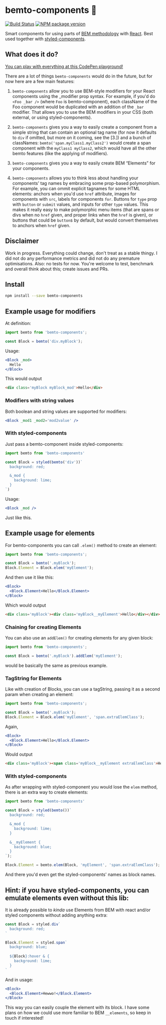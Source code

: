 # bemto-components 🍱

[![Build Status][build]][build-link] [![NPM package version][version]][version-link]

[build]: https://travis-ci.org/kizu/bemto-components.svg?branch=master
[build-link]: https://travis-ci.org/kizu/bemto-components
[version]: https://img.shields.io/npm/v/bemto-components.svg
[version-link]: https://www.npmjs.com/package/bemto-components

Smart components for using parts of [BEM methodology](https://en.bem.info/methodology/quick-start/) with [React](https://reactjs.org/). Best used together with [styled-components](https://www.styled-components.com/).


## What does it do?

[You can play with everything at this CodePen playground!](https://codepen.io/kizu/pen/BwxNqQ?editors=0010)

There are a lot of things `bemto-components` would do in the future, but for now here are a few main features:

1. `bemto-components` allow you to use BEM-style modifiers for your React components using the _modifier prop syntax. For example, if you'd do `<Foo _bar />` (where `Foo` is bemto-component), each className of the Foo component would be duplicated with an addition of the `_bar` modifier. That allows you to use the BEM modifiers in your CSS (both external, or using styled-components).

2. `bemto-components` gives you a way to easily create a component from a simple string that can contain an optional tag name (for now it defaults to `div` if omitted, but more on it coming, see the [3.]) and a bunch of classNames: `bemto('span.myClass1.myClass2')` would create a span component with the `myClass1 myClass2`, which would have all the other bemto features (like the applying of modifiers).

3. `bemto-components` gives you a way to easily create BEM “Elements” for your components.

4. `bemto-components` allows you to think less about handling your components' tag names by embracing some prop-based polymorphism. For example, you can ommit explicit tagnames for some HTML elements: anchors when you'd use `href` attribute, images for components with `src`, labels for components `for`. Buttons for `type` prop with `button` or `submit` values, and inputs for other `type` values. This makes it really easy to make polymorphic menu items (that are spans or divs when no `href` given, and proper links when the `href` is given), or buttons that could be `button`s by default, but would convert themselves to anchors when `href` given.


## Disclaimer

Work in progress. Everything could change, don't treat as a stable thingy. I did not do any performance metrics and did not do any premature optimisations. Also: no tests for now. You're welcome to test, benchmark and overall think about this; create issues and PRs.


## Install

```sh
npm install --save bemto-components
```

## Example usage for modifiers

At definition:

``` jsx
import bemto from 'bemto-components';

const Block = bemto('div.myBlock');
```

Usage:

``` jsx
<Block _mod>
  Hello
</Block>
```

This would output

``` html
<div class='myBlock myBlock_mod'>Hello</div>
```

### Modifiers with string values

Both boolean and string values are supported for modifiers:

``` jsx
<Block _mod1 _mod2='mod2value' />
```

### With styled-components

Just pass a bemto-component inside styled-components:

```jsx
import bemto from 'bemto-components'

const Block = styled(bemto('div'))`
  background: red;

  &_mod {
    background: lime;
  }
`)
```

Usage:

``` jsx
<Block _mod />
```

Just like this.

## Example usage for elements

For bemto-components you can call `.elem()` method to create an element:

``` jsx
import bemto from 'bemto-components';

const Block = bemto('.myBlock');
Block.Element = Block.elem('myElement');
```

And then use it like this:

``` jsx
<Block>
  <Block.Element>Hello</Block.Element>
</Block>
```

Which would output

``` html
<div class='myBlock'><div class='myBlock__myElement'>Hello</div></div>
```

### Chaining for creating Elements

You can also use an `addElem()` for creating elements for any given block:

``` jsx
import bemto from 'bemto-components';

const Block = bemto('.myBlock').addElem('myElement');
```

would be basically the same as previous example.

### TagString for Elements

Like with creation of Blocks, you can use a tagString, passing it as a second param when creating an element:

``` jsx
import bemto from 'bemto-components';

const Block = bemto('.myBlock');
Block.Element = Block.elem('myElement', 'span.extraElemClass');
```

Again,

``` jsx
<Block>
  <Block.Element>Hello</Block.Element>
</Block>
```

Would output

``` html
<div class='myBlock'><span class='myBlock__myElement extraElemClass'>Hello</span></div>
```

### With styled-components

As after wrapping with styled-component you would lose the `elem` method, there is an extra way to create elements:

```jsx
import bemto from 'bemto-components'

const Block = styled(bemto())`
  background: red;

  &_mod {
    background: lime;
  }

  &__myElement {
    background: blue;
  }
`);

Block.Element = bemto.elem(Block, 'myElement', 'span.extraElemClass');
```

And there you'd even get the styled-components' names as block names.

## Hint: if you have styled-components, you can emulate elements even without this lib:

It is already possible to _kinda_ use Elements from BEM with react and/or styled components without adding anything extra:

```jsx
const Block = styled.div`
  background: red;
`

Block.Element = styled.span`
  background: blue;
  
  ${Block}:hover & {
    background: lime;
  }
`
```

And in usage:

```jsx
<Block>
  <Block.Element>Hewwo!</Block.Element>
</Block>
```

This way you can easily couple the element with its block. I have some plans on how we could use more familiar to BEM `__elements`, so keep in touch if interested!
